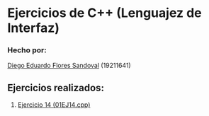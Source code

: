 # Ejercicios de C++ (Lenguajez de Interfaz)

### Hecho por:

[Diego Eduardo Flores Sandoval](github.com/LaloFl) (19211641)

## Ejercicios realizados:

1. [Ejercicio 14 (01EJ14.cpp)](01EJ14.cpp)

